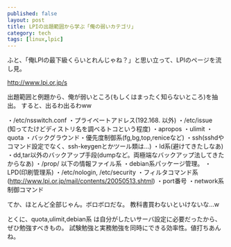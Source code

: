 ```yaml
---
published: false
layout: post
title: LPIの出題範囲から学ぶ「俺の弱いカテゴリ」
category: tech
tags: [linux,lpic]
---
```


ふと、「俺LPIの最下級くらいとれんじゃね？」と思い立って、LPIのページを流し見。

http://www.lpi.or.jp/s

出題範囲と例題から、俺が弱いところ(もしくはまったく知らないところ)を抽出。
すると、出るわ出るわww

・/etc/nsswitch.conf
・プライベートアドレス(192.168. 以外)
・/etc/issue　(知ってたけどディストリ名を調べるトコという程度)
・apropos
・ulimit
・quota
・バックグラウンド・優先度制御系(fg,bg,top,reniceなど)
・ssh(sshdやコマンド設定でなく、ssh-keygenとかツール類は…)
・ld系(避けてきたしなあ)
・dd,tar以外のバックアップ手段(dumpなど。両極端なバックアップ法してきたからなあ)
・/prop/ 以下の情報ファイル系
・debian系パッケージ管理。
・LPD(印刷管理系)
・/etc/nologin, /etc/security
・フィルタコマンド系
(http://www.lpi.or.jp/mail/contents/20050513.shtml)
・port番号
・network系制御コマンド

てか、ほとんど全部じゃん。ボロボロだな。
教科書買わないといけないな…w


とくに、quota,ulimit,debian系 は自分がしたいサーバ設定に必要だったから、ぜひ勉強すべきもの。
試験勉強と実務勉強を同時にできる効率性。値打ちあんね。
